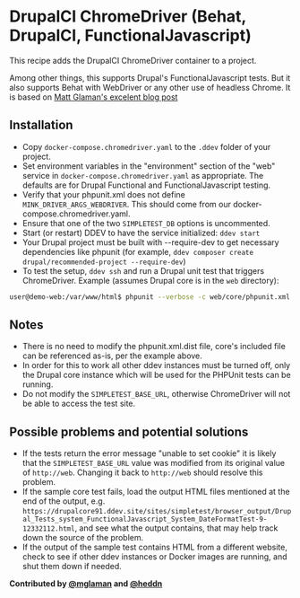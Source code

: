 # DrupalCI ChromeDriver (Behat, DrupalCI, FunctionalJavascript)

This recipe adds the DrupalCI ChromeDriver container to a project.

Among other things, this supports Drupal's FunctionalJavascript tests.
But it also supports Behat with WebDriver or any other use of headless Chrome.
It is based on [Matt Glaman's excelent blog post](https://glamanate.com/blog/running-drupals-functionaljavascript-tests-ddev)

## Installation

* Copy `docker-compose.chromedriver.yaml` to the `.ddev` folder of your project.
* Set environment variables in the "environment" section of the "web" service in `docker-compose.chromedriver.yaml` as appropriate. The defaults are for Drupal Functional and FunctionalJavascript testing.
* Verify that your phpunit.xml does not define `MINK_DRIVER_ARGS_WEBDRIVER`. This should come from our docker-compose.chromedriver.yaml.
* Ensure that one of the two `SIMPLETEST_DB` options is uncommented.
* Start (or restart) DDEV to have the service initialized: `ddev start`
* Your Drupal project must be built with --require-dev to get necessary dependencies like phpunit (for example, `ddev composer create drupal/recommended-project --require-dev`)
* To test the setup, `ddev ssh` and run a Drupal unit test that triggers ChromeDriver. Example (assumes Drupal core is in the `web` directory):

```bash
user@demo-web:/var/www/html$ phpunit --verbose -c web/core/phpunit.xml.dist web/core/modules/system/tests/src/FunctionalJavascript/System/DateFormatTest.php
```

## Notes

* There is no need to modify the phpunit.xml.dist file, core's included file can be referenced as-is, per the example above.
* In order for this to work all other ddev instances must be turned off, only the Drupal core instance which will be used for the PHPUnit tests can be running.
* Do not modify the `SIMPLETEST_BASE_URL`, otherwise ChromeDriver will not be able to access the test site.

## Possible problems and potential solutions

* If the tests return the error message "unable to set cookie" it is likely that the `SIMPLETEST_BASE_URL` value was modified from its original value of `http://web`. Changing it back to `http://web` should resolve this problem.
* If the sample core test fails, load the output HTML files mentioned at the end of the output, e.g. `https://drupalcore91.ddev.site/sites/simpletest/browser_output/Drupal_Tests_system_FunctionalJavascript_System_DateFormatTest-9-12332112.html`, and see what the output contains, that may help track down the source of the problem.
* If the output of the sample test contains HTML from a different website, check to see if other ddev instances or Docker images are running, and shut them down if needed.

**Contributed by [@mglaman](https://github.com/mglaman)
and [@heddn](https://github.com/heddn)**

